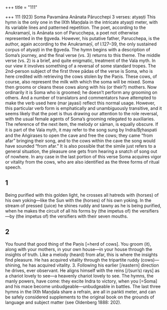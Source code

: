 +++
title = "111"

+++
111 (923) Soma Pavamāna
Anānata Pārucchepi
3 verses: atyaṣṭi
This hymn is the only one in the IXth Maṇḍala in the intricate atyaṣṭi meter, with  its variable lines and patterned repetition. The poet, according to the Anukramaṇī,  is Anānata son of Parucchepa, a poet not otherwise represented in the R̥gveda.  However, his putative father, Parucchepa, is the author, again according to the  Anukramaṇī, of I.127–39, the only sustained corpus of atyaṣṭi in the R̥gveda.
The hymn begins with a description of Soma’s journey, and the final verse (vs.  3) returns to this theme. The middle verse (vs. 2) is a brief, and quite enigmatic,  treatment of the Vala myth. In our view it involves something of a reversal of some  standard tropes. The 2nd-person subject of the first three pādas of the verse is  Soma, who is here credited with retrieving the cows stolen by the Paṇis. These cows,  of course, also represent the milk with which the soma will be mixed. Soma then  grooms or cleans these cows along with his (or their?) mothers. Now ordinarily it is  Soma who is groomed; he doesn’t perform any grooming on others. And a number  of translators and commentators have attempted to make the verb used here (mar jayasi) reflect this normal usage. However, this particular verb form is emphatically  and unambiguously transitive, and it seems likely that the poet is thus drawing our  attention to the role reversal, with the usual female agents of Soma’s grooming  relegated to auxiliaries.
The reference of the next item, the melody or sāman, is equally obscure. If it  is part of the Vala myth, it may refer to the song sung by Indra/Br̥haspati and the  Aṅgirases to open the cave and free the cows; they came “from afar” bringing their  song, and to the cows within the cave the song would have sounded “from afar.” It  is also possible that the simile just refers to a general situation, the pleasure one gets  from hearing a snatch of song out of nowhere. In any case in the last portion of this  verse Soma acquires vigor or vitality from the cows, who are also identified as the  three forms of ritual speech.
## 1
Being purified with this golden light, he crosses all hatreds with (horses)  of his own yoking—like the Sun with the (horses) of his own yoking.
In the stream of pressed (juice) he shines ruddy and tawny as he is being  purified,
when he makes the circuit of all his forms by (the impetus of) the
versifiers—by (the impetus of) the versifiers with their seven mouths.
## 2
You found that good thing of the Paṇis [=herd of cows]. You groom (it),  along with your mothers, in your own house—in your house through  the insights of truth.
Like a melody (heard) from afar, this is where the insights find pleasure. He has acquired vitality through the tripartite ruddy (cows)—shining, he  has acquired vitality. 3. Following his earlier [/eastern] direction he drives, ever observant. He  aligns himself with the reins [/(sun’s) rays] as a chariot lovely to
see—a heavenly chariot lovely to see.
The hymns, the manly powers, have come: they excite Indra to victory, when you [=Soma] and his mace become unbudgeable—unbudgeable in  battles.
The last three hymns in the IXth Maṇḍala share a refrain, are all in paṅkti meter,  and can be safely considered supplements to the original book on the grounds of  language and subject matter (see Oldenberg 1888: 202).